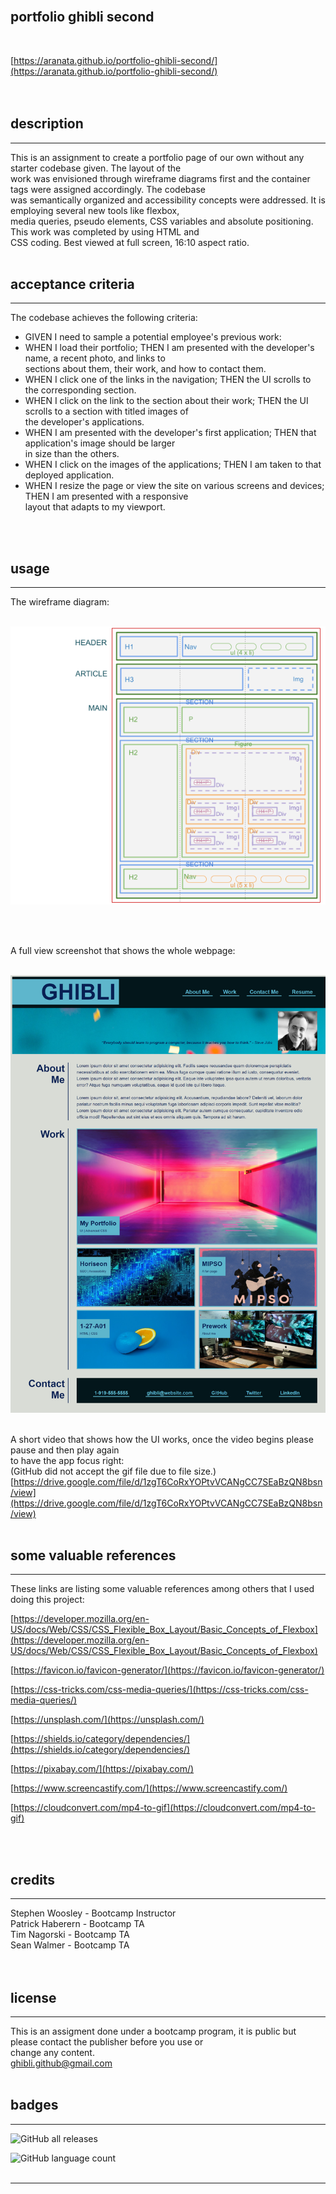 <br>

## **portfolio ghibli second**<br>
<br>

[https://aranata.github.io/portfolio-ghibli-second/](https://aranata.github.io/portfolio-ghibli-second/)<br>
<br>
<br>

## description

***

This is an assignment to create a portfolio page of our own without any starter codebase given. The layout of the<br>
work was envisioned through wireframe diagrams first and the container tags were assigned accordingly. The codebase<br>
was semantically organized and accessibility concepts were addressed. It is employing several new tools like flexbox,<br>
media queries, pseudo elements, CSS variables and absolute positioning. This work was completed by using HTML and<br>
CSS coding. Best viewed at full screen, 16:10 aspect ratio.<br>
<br>

## acceptance criteria

***

The codebase achieves the following criteria:<br>

* GIVEN I need to sample a potential employee's previous work:
* WHEN I load their portfolio; THEN I am presented with the developer's name, a recent photo, and links to<br>
sections about them, their work, and how to contact them.
* WHEN I click one of the links in the navigation; THEN the UI scrolls to the corresponding section.
* WHEN I click on the link to the section about their work; THEN the UI scrolls to a section with titled images of<br>
the developer's applications.
* WHEN I am presented with the developer's first application; THEN that application's image should be larger<br>
in size than the others.
* WHEN I click on the images of the applications; THEN I am taken to that deployed application.
* WHEN I resize the page or view the site on various screens and devices; THEN I am presented with a responsive<br>
layout that adapts to my viewport.
<br>
<br>

## usage

***

The wireframe diagram:<br>
<br>

![alt text](assets/images/wireframe-portfolio-ghibli-s.png)

<br>
<br>

A full view screenshot that shows the whole webpage:<br>
<br>

![alt text](assets/images/scrshot.png)
<br>
<br>

A short video that shows how the UI works, once the video begins please pause and then play again<br>
to have the app focus right:<br>
(GitHub did not accept the gif file due to file size.)
<br>
[https://drive.google.com/file/d/1zgT6CoRxYOPtvVCANgCC7SEaBzQN8bsn/view](https://drive.google.com/file/d/1zgT6CoRxYOPtvVCANgCC7SEaBzQN8bsn/view)
<br>
<br>

## some valuable references

***

These links are listing some valuable references among others that I used doing this project:

[https://developer.mozilla.org/en-US/docs/Web/CSS/CSS_Flexible_Box_Layout/Basic_Concepts_of_Flexbox](https://developer.mozilla.org/en-US/docs/Web/CSS/CSS_Flexible_Box_Layout/Basic_Concepts_of_Flexbox)

[https://favicon.io/favicon-generator/](https://favicon.io/favicon-generator/)

[https://css-tricks.com/css-media-queries/](https://css-tricks.com/css-media-queries/)

[https://unsplash.com/](https://unsplash.com/)

[https://shields.io/category/dependencies/](https://shields.io/category/dependencies/)

[https://pixabay.com/](https://pixabay.com/)

[https://www.screencastify.com/](https://www.screencastify.com/)

[https://cloudconvert.com/mp4-to-gif](https://cloudconvert.com/mp4-to-gif)

<br>
<br>

## credits

***

Stephen Woosley - Bootcamp Instructor<br>
Patrick Haberern - Bootcamp TA<br>
Tim Nagorski - Bootcamp TA<br>
Sean Walmer - Bootcamp TA<br>
<br>
<br>

## license

***

This is an assigment done under a bootcamp program, it is public but please contact the publisher before you use or<br>
change any content.<br>
ghibli.github@gmail.com
<br>
<br>

## badges

***

![GitHub all releases](https://img.shields.io/github/downloads/AranATA/accessible-horiseon/total)

![GitHub language count](https://img.shields.io/github/languages/count/AranATA/accessible-horiseon)
<br>
<br>

---
